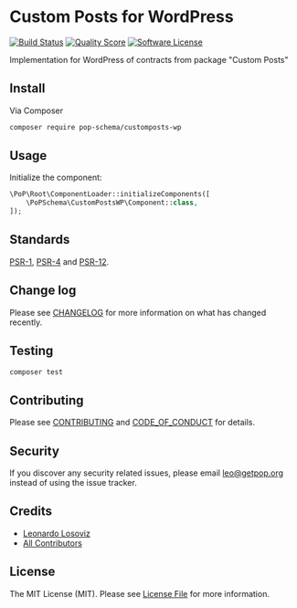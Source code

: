 # Custom Posts for WordPress

[![Build Status][ico-travis]][link-travis]
[![Quality Score][ico-code-quality]][link-code-quality]
[![Software License][ico-license]](LICENSE.md)

<!--
[![Latest Version on Packagist][ico-version]][link-packagist]
[![Coverage Status][ico-scrutinizer]][link-scrutinizer]
[![Total Downloads][ico-downloads]][link-downloads]
-->

Implementation for WordPress of contracts from package "Custom Posts"

## Install

Via Composer

``` bash
composer require pop-schema/customposts-wp
```

## Usage

Initialize the component:

``` php
\PoP\Root\ComponentLoader::initializeComponents([
    \PoPSchema\CustomPostsWP\Component::class,
]);
```

## Standards

[PSR-1](https://www.php-fig.org/psr/psr-1), [PSR-4](https://www.php-fig.org/psr/psr-4) and [PSR-12](https://www.php-fig.org/psr/psr-12).

## Change log

Please see [CHANGELOG](CHANGELOG.md) for more information on what has changed recently.

## Testing

``` bash
composer test
```

## Contributing

Please see [CONTRIBUTING](CONTRIBUTING.md) and [CODE_OF_CONDUCT](CODE_OF_CONDUCT.md) for details.

## Security

If you discover any security related issues, please email leo@getpop.org instead of using the issue tracker.

## Credits

- [Leonardo Losoviz][link-author]
- [All Contributors][link-contributors]

## License

The MIT License (MIT). Please see [License File](LICENSE.md) for more information.

[ico-version]: https://img.shields.io/packagist/v/pop-schema/customposts-wp.svg?style=flat-square
[ico-license]: https://img.shields.io/badge/license-MIT-brightgreen.svg?style=flat-square
[ico-travis]: https://img.shields.io/travis/pop-schema/customposts-wp/master.svg?style=flat-square
[ico-scrutinizer]: https://img.shields.io/scrutinizer/coverage/g/pop-schema/customposts-wp.svg?style=flat-square
[ico-code-quality]: https://img.shields.io/scrutinizer/g/pop-schema/customposts-wp.svg?style=flat-square
[ico-downloads]: https://img.shields.io/packagist/dt/pop-schema/customposts-wp.svg?style=flat-square

[link-packagist]: https://packagist.org/packages/pop-schema/customposts-wp
[link-travis]: https://travis-ci.org/pop-schema/customposts-wp
[link-scrutinizer]: https://scrutinizer-ci.com/g/pop-schema/customposts-wp/code-structure
[link-code-quality]: https://scrutinizer-ci.com/g/pop-schema/customposts-wp
[link-downloads]: https://packagist.org/packages/pop-schema/customposts-wp
[link-author]: https://github.com/leoloso
[link-contributors]: ../../contributors
